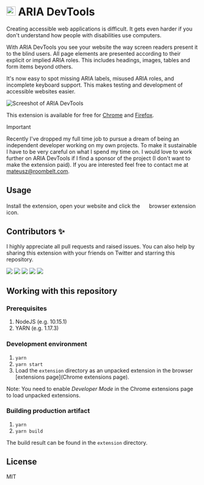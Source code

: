 # <img src="https://github.com/ziolko/accessibility/raw/master/extension/logo-256.png" width="24"> ARIA DevTools

Creating accessible web applications is difficult. It gets even harder if you don't understand how people with disabilities use computers.

With ARIA DevTools you see your website the way screen readers present it to the blind users. All page elements are presented according to their explicit or implied ARIA roles. This includes headings, images, tables and form items beyond others.

It's now easy to spot missing ARIA labels, misused ARIA roles, and incomplete keyboard support. This makes testing and development of accessible websites easier.

![Screeshot of ARIA DevTools](https://lh3.googleusercontent.com/MhZVpZIrzkP7QEQqJYy5qOfvJuM3Ns52Ri7npeU7XHl24buihw-b8d9cl1jeL8hvuvOHaJA_=w640-h400-e365-rj-sc0x00ffffff)

This extension is available for free for [Chrome](https://chrome.google.com/webstore/detail/aria-devtools/dneemiigcbbgbdjlcdjjnianlikimpck?hl=en) and [Firefox](https://addons.mozilla.org/firefox/addon/aria-devtools/).

> [!IMPORTANT]  
> Recently I've dropped my full time job to pursue a dream of being an independent developer working on my own projects. To make it sustainable I have to be very careful on what I spend my time on. I would love to work further on ARIA DevTools if I find a sponsor of the project (I don't want to make the extension paid). If you are interested feel free to contact me at mateusz@roombelt.com.

## Usage

Install the extension, open your website and click the
<img src="https://github.com/ziolko/accessibility/raw/master/extension/logo-256.png" width="16"> browser extension icon.

## Contributors ✨

I highly appreciate all pull requests and raised issues. You can also help by sharing this extension with your friends on Twitter and starring this repository.

[![](https://github.com/ziolko.png?size=60)](https://github.com/ziolko)
[![](https://github.com/pcorpet.png?size=60)](https://github.com/pcorpet)
[![](https://github.com/ctemplin.png?size=60)](https://github.com/ctemplin)
[![](https://github.com/arminbashizade.png?size=60)](https://github.com/arminbashizade)
[![](https://github.com/mass8326.png?size=60)](https://github.com/mass8326)

## Working with this repository

### Prerequisites

1. NodeJS (e.g. 10.15.1)
2. YARN (e.g. 1.17.3)

### Development environment

1. `yarn`
2. `yarn start`
3. Load the `extension` directory as an unpacked extension
   in the browser [extensions page](Chrome extensions page).

Note: You need to enable _Developer Mode_ in the Chrome extensions
page to load unpacked extensions.

### Building production artifact

1. `yarn`
2. `yarn build`

The build result can be found in the `extension` directory.

## License

MIT
